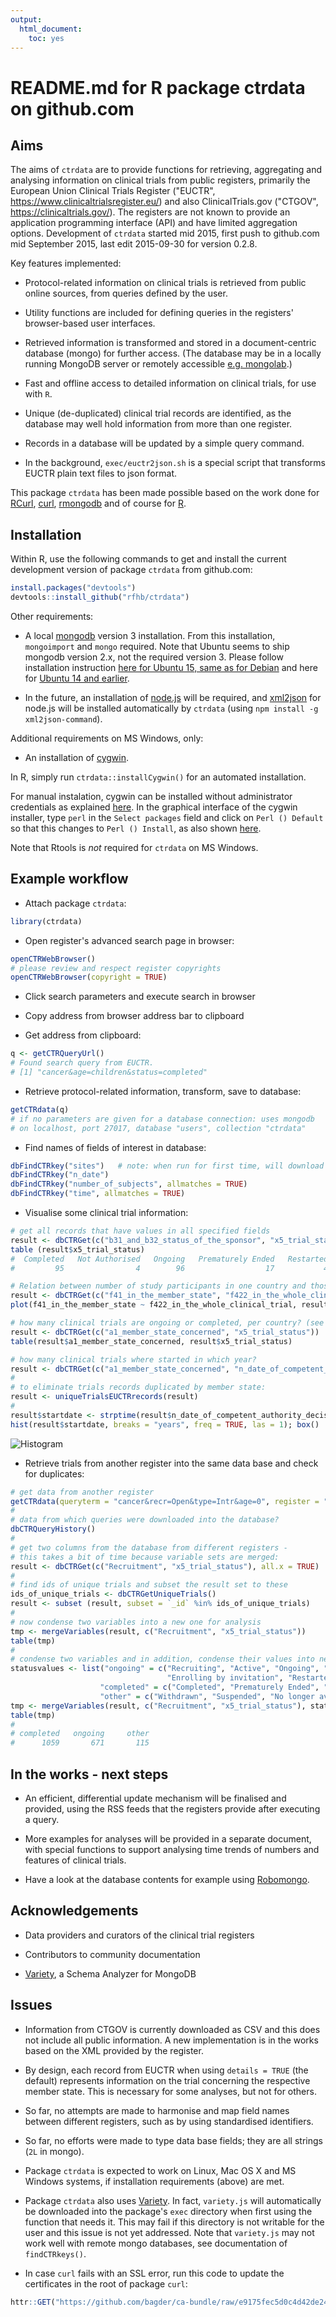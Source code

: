 ```yaml
---
output: 
  html_document: 
    toc: yes
---
```

# README.md for R package ctrdata on github.com

## Aims

The aims of `ctrdata` are to provide functions for retrieving, aggregating and analysing information on clinical trials from public registers, primarily the European Union Clinical Trials Register ("EUCTR", https://www.clinicaltrialsregister.eu/) and also ClinicalTrials.gov ("CTGOV", https://clinicaltrials.gov/). The registers are not known to provide an application programming interface (API) and have limited aggregation options. Development of `ctrdata` started mid 2015, first push to github.com mid September 2015, last edit 2015-09-30 for version 0.2.8. 

Key features implemented:

* Protocol-related information on clinical trials is retrieved from public online sources, from queries defined by the user. 

* Utility functions are included for defining queries in the registers' browser-based user interfaces. 

* Retrieved information is transformed and stored in a document-centric database (mongo) for further access. (The database may be in a locally running MongoDB server or remotely accessible [e.g. mongolab](https://mongolab.com/).) 

* Fast and offline access to detailed information on clinical trials, for use with `R`. 

* Unique (de-duplicated) clinical trial records are identified, as the database may well hold information from more than one register. 
  
* Records in a database will be updated by a simple query command. 

* In the background, `exec/euctr2json.sh` is a special script that transforms EUCTR plain text files to json format. 

This package `ctrdata` has been made possible based on the work done for [RCurl](http://www.omegahat.org/RCurl/), [curl](https://github.com/jeroenooms/curl), [rmongodb](https://github.com/mongosoup/rmongodb) and of course for [R](http://www.r-project.org/). 


## Installation

Within R, use the following commands to get and install the current development version of package `ctrdata` from github.com:

```R
install.packages("devtools")
devtools::install_github("rfhb/ctrdata")
```

Other requirements:

* A local [mongodb](https://www.mongodb.org/) version 3 installation. From this installation, `mongoimport` and `mongo` required. Note that Ubuntu seems to ship mongodb version 2.x, not the required version 3. Please follow installation instruction [here for Ubuntu 15, same as for Debian](http://docs.mongodb.org/manual/tutorial/install-mongodb-on-debian/#install-mongodb) and here for [Ubuntu 14 and earlier](http://docs.mongodb.org/manual/tutorial/install-mongodb-on-ubuntu/#install-mongodb).   

* In the future, an installation of [node.js](https://nodejs.org/en/download/) will be required, and [xml2json](https://github.com/parmentf/xml2json) for node.js will be installed automatically by `ctrdata` (using `npm install -g xml2json-command`). 

Additional requirements on MS Windows, only:

* An installation of [cygwin](https://cygwin.com/install.html). 

In R, simply run `ctrdata::installCygwin()` for an automated installation. 

For manual instalation, cygwin can be installed without administrator credentials as explained [here](https://cygwin.com/faq/faq.html#faq.setup.noroot). In the graphical interface of the cygwin installer, type `perl` in the `Select packages` field and click on `Perl () Default` so that this changes to `Perl () Install`, as also shown [here](http://slu.livejournal.com/17395.html). 

Note that Rtools is *not* required for `ctrdata` on MS Windows. 


## Example workflow

* Attach package `ctrdata`: 
```R
library(ctrdata)
```

* Open register's advanced search page in browser: 
```R
openCTRWebBrowser()
# please review and respect register copyrights
openCTRWebBrowser(copyright = TRUE)
```

* Click search parameters and execute search in browser 

* Copy address from browser address bar to clipboard

* Get address from clipboard: 
```R
q <- getCTRQueryUrl()
# Found search query from EUCTR.
# [1] "cancer&age=children&status=completed"
```

* Retrieve protocol-related information, transform, save to database:
```R
getCTRdata(q)
# if no parameters are given for a database connection: uses mongodb
# on localhost, port 27017, database "users", collection "ctrdata"
```

* Find names of fields of interest in database:
```R
dbFindCTRkey("sites")   # note: when run for first time, will download variety.js
dbFindCTRkey("n_date")
dbFindCTRkey("number_of_subjects", allmatches = TRUE)
dbFindCTRkey("time", allmatches = TRUE)
```


* Visualise some clinical trial information:
```R
# get all records that have values in all specified fields
result <- dbCTRGet(c("b31_and_b32_status_of_the_sponsor", "x5_trial_status"))
table (result$x5_trial_status)
#  Completed   Not Authorised   Ongoing   Prematurely Ended   Restarted   Temporarily Halted 
#         95                4        96                  17           4                  3 
```
```R
# Relation between number of study participants in one country and those in whole trial? 
result <- dbCTRGet(c("f41_in_the_member_state", "f422_in_the_whole_clinical_trial"))
plot(f41_in_the_member_state ~ f422_in_the_whole_clinical_trial, result)
```
```R
# how many clinical trials are ongoing or completed, per country? (see also other example below) 
result <- dbCTRGet(c("a1_member_state_concerned", "x5_trial_status"))
table(result$a1_member_state_concerned, result$x5_trial_status)
```
```R
# how many clinical trials where started in which year? 
result <- dbCTRGet(c("a1_member_state_concerned", "n_date_of_competent_authority_decision", "a2_eudract_number"))
#
# to eliminate trials records duplicated by member state: 
result <- uniqueTrialsEUCTRrecords(result)
# 
result$startdate <- strptime(result$n_date_of_competent_authority_decision, "%Y-%m-%d")
hist(result$startdate, breaks = "years", freq = TRUE, las = 1); box()
```
![Histogram][1]

* Retrieve trials from another register into the same data base and check for duplicates:
```R
# get data from another register
getCTRdata(queryterm = "cancer&recr=Open&type=Intr&age=0", register = "CTGOV")
#
# data from which queries were downloaded into the database? 
dbCTRQueryHistory()
# 
# get two columns from the database from different registers - 
# this takes a bit of time because variable sets are merged: 
result <- dbCTRGet(c("Recruitment", "x5_trial_status"), all.x = TRUE)
#
# find ids of unique trials and subset the result set to these
ids_of_unique_trials <- dbCTRGetUniqueTrials()
result <- subset (result, subset = `_id` %in% ids_of_unique_trials)
#
# now condense two variables into a new one for analysis
tmp <- mergeVariables(result, c("Recruitment", "x5_trial_status"))
table(tmp)
#
# condense two variables and in addition, condense their values into new value
statusvalues <- list("ongoing" = c("Recruiting", "Active", "Ongoing", "Active, not recruiting", 
                                   "Enrolling by invitation", "Restarted"),
                    "completed" = c("Completed", "Prematurely Ended", "Terminated"),
                    "other" = c("Withdrawn", "Suspended", "No longer available", "Not yet recruiting"))
tmp <- mergeVariables(result, c("Recruitment", "x5_trial_status"), statusvalues)
table(tmp)
#
# completed   ongoing     other 
#      1059       671       115
```


## In the works - next steps
 
* An efficient, differential update mechanism will be finalised and provided, using the RSS feeds that the registers provide after executing a query. 

* More examples for analyses will be provided in a separate document, with special functions to support analysing time trends of numbers and features of clinical trials. 

* Have a look at the database contents for example using [Robomongo](http://www.robomongo.org). 


## Acknowledgements 

* Data providers and curators of the clinical trial registers

* Contributors to community documentation

* [Variety](https://github.com/variety/variety), a Schema Analyzer for MongoDB


## Issues

* Information from CTGOV is currently downloaded as CSV and this does not include all public information. A new implementation is in the works based on the XML provided by the register. 

* By design, each record from EUCTR when using `details = TRUE` (the default) represents information on the trial concerning the respective member state. This is necessary for some analyses, but not for others. 

* So far, no attempts are made to harmonise and map field names between different registers, such as by using standardised identifiers. 

* So far, no efforts were made to type data base fields; they are all strings (`2L` in mongo). 

* Package `ctrdata` is expected to work on Linux, Mac OS X and MS Windows systems, if installation requirements (above) are met.  

* Package `ctrdata` also uses [Variety](https://github.com/variety/variety). In fact, `variety.js` will automatically be downloaded into the package's `exec` directory when first using the function that needs it. This may fail if this directory is not writable for the user and this issue is not yet addressed. Note that `variety.js` may not work well with remote mongo databases, see documentation of `findCTRkeys()`. 

* In case `curl` fails with an SSL error, run this code to update the certificates in the root of package `curl`:
```R
httr::GET("https://github.com/bagder/ca-bundle/raw/e9175fec5d0c4d42de24ed6d84a06d504d5e5a09/ca-bundle.crt", write_disk(system.file("", package = "curl"), "inst/cacert.pem", overwrite = TRUE))
```

[1]: ./Rplot.svg "Number of trials authorised to start, by year"
